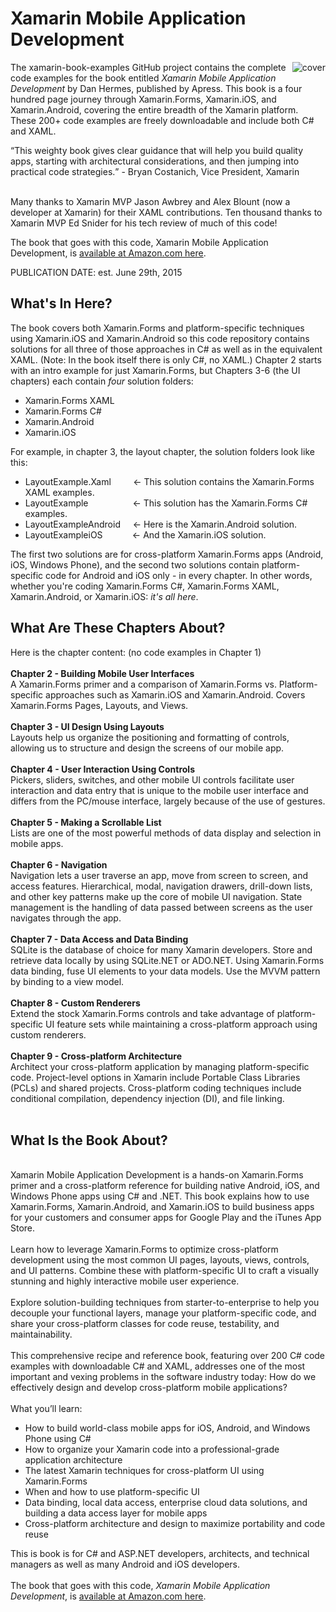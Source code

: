 # Xamarin Mobile Application Development 
<img src="https://github.com/danhermes/xamarin-book-examples/blob/master/XamarinBookCover.png" alt="cover" align="right" style="padding-left:5px"> The xamarin-book-examples GitHub project contains the complete code examples for the book entitled <i>Xamarin Mobile Application Development</i> by Dan Hermes, published by Apress. This book is a four hundred page journey through Xamarin.Forms, Xamarin.iOS, and Xamarin.Android, covering the entire breadth of the Xamarin platform. These 200+ code examples are freely downloadable and include both C# and XAML. 
<br/>
<p><q>This weighty book gives clear guidance that will help you build quality apps, starting with architectural considerations, and then jumping into practical code strategies.</q> - Bryan Costanich, Vice President, Xamarin</p>
<br>
Many thanks to Xamarin MVP Jason Awbrey and Alex Blount (now a developer at Xamarin) for their XAML contributions.
Ten thousand thanks to Xamarin MVP Ed Snider for his tech review of much of this code!

The book that goes with this code, Xamarin Mobile Application Development, is <a href="http://www.amazon.com/Xamarin-Mobile-Application-Development-Cross-Platform/dp/1484202155/ref=sr_1_3?ie=UTF8&qid=1428950597&sr=8-3&keywords=xamarin">available at Amazon.com here</a>. 

PUBLICATION DATE: est. June 29th, 2015

<h2>What's In Here?</h2>

The book covers both Xamarin.Forms and platform-specific techniques using Xamarin.iOS and Xamarin.Android so this code repository contains solutions for all three of those approaches in C# as well as in the equivalent XAML. (Note: In the book itself there is only C#, no XAML.) Chapter 2 starts with an intro example for just Xamarin.Forms, but Chapters 3-6 (the UI chapters) each contain <i>four</i> solution folders:
<ul>
<li>Xamarin.Forms XAML</li>
<li>Xamarin.Forms C#</li>
<li>Xamarin.Android</li>
<li>Xamarin.iOS</li>
</ul>
For example, in chapter 3, the layout chapter, the solution folders look like this:
<ul>
<li>LayoutExample.Xaml&nbsp;&nbsp;&nbsp;&nbsp;&nbsp;&nbsp;&nbsp;&nbsp;&nbsp;<- This solution contains the Xamarin.Forms XAML examples.</li>
<li>LayoutExample&nbsp;&nbsp;&nbsp;&nbsp;&nbsp;&nbsp;&nbsp;&nbsp;&nbsp;&nbsp;&nbsp;&nbsp;&nbsp;&nbsp;&nbsp;&nbsp;&nbsp;&nbsp;<- This solution has the Xamarin.Forms C# examples.</li>
<li>LayoutExampleAndroid&nbsp;&nbsp;&nbsp;&nbsp;&nbsp;<- Here is the Xamarin.Android solution.</li>  
<li>LayoutExampleiOS&nbsp;&nbsp;&nbsp;&nbsp;&nbsp;&nbsp;&nbsp;&nbsp;&nbsp;&nbsp;&nbsp;&nbsp;<- And the Xamarin.iOS solution.</li>
</ul>
The first two solutions are for cross-platform Xamarin.Forms apps (Android, iOS, Windows Phone), and the second two solutions contain platform-specific code for Android and iOS only - in every chapter. In other words, whether you're coding Xamarin.Forms C#, Xamarin.Forms XAML, Xamarin.Android, or Xamarin.iOS: <i>it's all here</i>.

<h2>What Are These Chapters About?</h2>
Here is the chapter content: (no code examples in Chapter 1)<br/>
<br/>
<b>Chapter 2 - Building Mobile User Interfaces</b><br/>
A Xamarin.Forms primer and a comparison of Xamarin.Forms vs. Platform-specific approaches such as Xamarin.iOS and Xamarin.Android. Covers Xamarin.Forms Pages, Layouts, and Views.
<br/><br/>
<b>Chapter 3 - UI Design Using Layouts</b><br/>
Layouts help us organize the positioning and formatting of controls, allowing us to structure and design the screens of our mobile app. 
<br/><br/>
<b>Chapter 4 - User Interaction Using Controls</b><br/>
Pickers, sliders, switches, and other mobile UI controls facilitate user interaction and data entry that is unique to the mobile user interface and differs from the PC/mouse interface, largely because of the use of gestures.
<br/><br/>
<b>Chapter 5 - Making a Scrollable List</b><br/>
Lists are one of the most powerful methods of data display and selection in mobile apps.
<br/><br/>
<b>Chapter 6 - Navigation </b><br/>
Navigation lets a user traverse an app, move from screen to screen, and access features. Hierarchical, modal, navigation drawers, drill-down lists, and other key patterns make up the core of mobile UI navigation. State management is the handling of data passed between screens as the user navigates through the app. 
<br/><br/>
<b>Chapter 7 - Data Access and  Data Binding</b><br/>
SQLite is the database of choice for many Xamarin developers. Store and retrieve data locally by using SQLite.NET or ADO.NET. Using Xamarin.Forms data binding, fuse UI elements to your data models. Use the MVVM pattern by binding to a view model. 
<br/><br/>
<b>Chapter 8 - Custom Renderers</b><br/>
Extend the stock Xamarin.Forms controls and take advantage of platform-specific UI feature sets while maintaining a cross-platform approach using custom renderers.
<br/><br/>
<b>Chapter 9 - Cross-platform Architecture</b><br/>
Architect your cross-platform application by managing platform-specific code. Project-level options in Xamarin include Portable Class Libraries (PCLs) and shared projects. Cross-platform coding techniques include conditional compilation, dependency injection (DI), and file linking.
<br/><br/>

<h2>What Is the Book About?</h2>
<br/>
Xamarin Mobile Application Development is a hands-on Xamarin.Forms primer and a cross-platform reference for building native Android, iOS, and Windows Phone apps using C# and .NET. This book explains how to use Xamarin.Forms, Xamarin.Android, and Xamarin.iOS to build business apps for your customers and consumer apps for Google Play and the iTunes App Store. 
<br/><br/>
Learn how to leverage Xamarin.Forms to optimize cross-platform development using the most common UI pages, layouts, views, controls, and UI patterns. Combine these with platform-specific UI to craft a visually stunning and highly interactive mobile user experience.
<br/><br/>
Explore solution-building techniques from starter-to-enterprise to help you decouple your functional layers, manage your platform-specific code, and share your cross-platform classes for code reuse, testability, and maintainability.
<br/><br/>
This comprehensive recipe and reference book, featuring over 200 C# code examples with downloadable C# and XAML, addresses one of the most important and vexing problems in the software industry today: How do we effectively design and develop cross-platform mobile applications?
<br/><br/>
What you’ll learn:
<ul>
<li>How to build world-class mobile apps for iOS, Android, and Windows Phone using C#</li>
<li>How to organize your Xamarin code into a professional-grade application architecture</li>
<li>The latest Xamarin techniques for cross-platform UI using Xamarin.Forms</li>
<li>When and how to use platform-specific UI</li>
<li>Data binding, local data access, enterprise cloud data solutions, and building a data access layer for mobile apps</li>
<li>Cross-platform architecture and design to maximize portability and code reuse</li>
</ul>
This is book is for C# and ASP.NET developers, architects, and technical managers as well as many Android and iOS developers.
<br/><br/>
The book that goes with this code, <i>Xamarin Mobile Application Development</i>, is <a href="http://www.amazon.com/Xamarin-Mobile-Application-Development-Cross-Platform/dp/1484202155/ref=sr_1_3?ie=UTF8&qid=1428950597&sr=8-3&keywords=xamarin">available at Amazon.com here</a>.
<br/>



